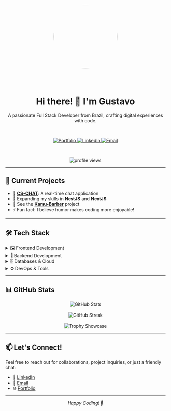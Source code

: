 <div align="center">

  <img src="https://media.giphy.com/media/v1.Y2lkPTc5MGI3NjExZ3NzbWlub2Nzc3RoejhjYXk3aGpiNjl0dTViYnZ2ZmZ5bjl5dDl2cSZlcD12MV9pbnRlcm5hbF9naWZfYnlfaWQmY3Q9Zw/qgQUggAC3Pfv687qPC/giphy.gif" width="200" height="200" style="border-radius: 50%" />

  <br><br>

  <h1>Hi there! 👋 I'm Gustavo</h1>

  <p>
    A passionate Full Stack Developer from Brazil, crafting digital experiences with code.
  </p>

  <br>

  <p>
    <a href="https://gustavosantana.netlify.app/" target="_blank">
      <img src="https://img.shields.io/badge/Portfolio-FF5722?style=for-the-badge&logo=google-chrome&logoColor=white" alt="Portfolio"/>
    </a>
    <a href="https://www.linkedin.com/in/gustavo-de-santana-barbosa/" target="_blank">
      <img src="https://img.shields.io/badge/LinkedIn-0077B5?style=for-the-badge&logo=linkedin&logoColor=white" alt="LinkedIn"/>
    </a>
    <a href="mailto:gustavosantana559@gmail.com">
      <img src="https://img.shields.io/badge/Email-D14836?style=for-the-badge&logo=gmail&logoColor=white" alt="Email"/>
    </a>
  </p>

  <br>

  <p>
    <img src="https://komarev.com/ghpvc/?username=gustavosantana-034&label=Profile%20views&color=0e75b6&style=flat" alt="profile views"/>
  </p>

</div>

---

## 🚀 Current Projects

- 🔭 **[CS-CHAT](https://cs-chat-1.onrender.com/)**: A real-time chat application  
- 🌱 Expanding my skills in **NestJS** and **NextJS**  
- 👯 See the **[Kamu-Barber](https://app.netlify.com/sites/kamubarbearia/overview)** project  
- ⚡ Fun fact: I believe humor makes coding more enjoyable!

---

## 🛠️ Tech Stack

<details>
  <summary>🖼️ Frontend Development</summary>
  <br>
  - React.js / Next.js  
  - TypeScript  
  - Tailwind CSS  
  - SASS  
  - HTML5 & CSS3
</details>

<details>
  <summary>🔧 Backend Development</summary>
  <br>
  - Node.js / NestJS  
  - Python  
  - PHP  
  - GraphQL  
  - RESTful APIs
</details>

<details>
  <summary>🗄️ Databases & Cloud</summary>
  <br>
  - PostgreSQL  
  - MongoDB  
  - MySQL  
  - AWS  
  - Google Cloud Platform  
  - Firebase
</details>

<details>
  <summary>⚙️ DevOps & Tools</summary>
  <br>
  - Docker  
  - Kubernetes  
  - Linux  
  - Git  
  - NGINX  
  - CI/CD
</details>

---

## 📊 GitHub Stats

<div align="center">
  <img src="https://github-readme-stats.vercel.app/api?username=gustavosantana-034&show_icons=true&theme=radical" alt="GitHub Stats" />
  <br><br>
  <img src="https://github-readme-streak-stats.herokuapp.com/?user=gustavosantana-034&theme=radical" alt="GitHub Streak" />
  <br><br>
  <img src="https://github-profile-trophy.vercel.app/?username=gustavosantana-034&theme=radical&row=1&column=6" alt="Trophy Showcase" />
</div>

---

## 📫 Let's Connect!

Feel free to reach out for collaborations, project inquiries, or just a friendly chat:

- 💼 [LinkedIn](https://www.linkedin.com/in/gustavo-de-santana-barbosa/)  
- 📧 [Email](mailto:gustavosantana559@gmail.com)  
- 🌐 [Portfolio](https://gustavosantana.netlify.app/)

---

<div align="center">
  <i>Happy Coding! 🚀</i>
</div>
